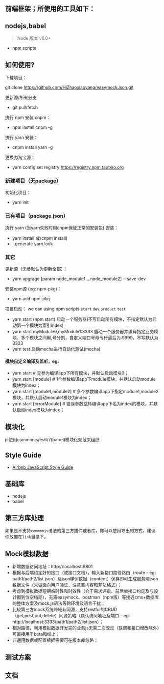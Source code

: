 ## 前端框架；所使用的工具如下：

## nodejs,babel

> Node 版本 v6.0+

- npm scripts


## 如何使用?

下载项目：

  git clone https://github.com/HiZhaoxiaoyang/easymockJson.git

更新源/所有分支
 - git pull/fetch

执行 npm 安装 cnpm：
  
 - npm install cnpm -g

执行 yarn 安装：

 - cnpm install yarn -g 

更换为淘宝源：

 - yarn config set registry https://registry.npm.taobao.org

### 新建项目（无package）

  初始化项目：

   - yarn init

### 已有项目（package.json）

执行 yarn (当yarn失败时用cnpm保证正常的安装包) 安装：

 - yarn install 
 或(cnpm install)
 - ..generate yarn.lock

### 其它

更新源（无参默认为更新全部）：
 - yarn upgrage [param node_module1 ...node_module2] --save-dev

安装npm源 (eg: npm-pkg)：

 - yarn add npm-pkg

项目启动：
we can using npm scripts `start` `dev` `product` `test`

- yarn start (npm start) 启动一个服务器(不写启动所有模块，不指定默认为启动第一个模块为索引index)
- yarn start myModule0,myModule1:3333 启动一个服务器并编译指定业务模块，多个模块之间用,号分割，自定义端口号命令行最后为:9999，不写默认为3333
- yarn test 启动mocha进行自动化测试(mocha)

#### 模块自定义编译及监听，eg: 
- yarn start                    # 无参为编译app下所有模块，并默认启动模块0；
- yarn start [module]           # 1个参数编译app下module模块，并默认启动module模块为index；
- yarn start [module1,module2]  # 多个参数编译app下指定module1,module2模块，并默认启动module1模块为index；
- yarn start [errorModule]      # 错误参数跳转编译app下名为index的模块，并默认启动index模块为index；


## 模块化

js使用commonjs/es6/7(babel)模块化规范来组织


## Style Guide

- [Airbnb JavaScript Style Guide](https://github.com/airbnb/javascript/tree/master/es5)

## 基础库

- nodejs
- babel


## 第三方库处理

如果是不支持`commonjs`语法的第三方插件或者库，你可以使用导出的方式，建议你放置在`link`目录下。


## Mock模拟数据
- 新增数据访问地址：http://localhost:9801
- 根据与后端约定好的接口（或接口文档），输入新接口路径路由（route - eg: path1/path2/list.json）及json样例数据（content）保存即可生成服务端json数据文件（未做面向用户验证、注意空内容和非法格式）；
- 考虑到模拟数据短期临时性和时效性（介于需求评审、前后单接口约定及与设计图到位空档期），无需easymock、postman（npm版）等接近cms+数据库的整体方案及mock.js语法等跨环境及语言干扰；
- 比较第三方mock系统跨域非同源，支持restful的CRUD（get,post,put,delete）同源策略（默认访问地址及端口 - eg: http://localhost:3333/path1/path2/list.json）；
- 相对路径，利用模拟数据开发完的业务js无需二次改动（联调和接口增改除外）可直接用于beta和线上；
- 非通用数据或配置根据需要可在版本库忽略；

## 测试方案

## 文档